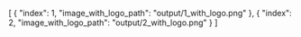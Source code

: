 [
  {
    "index": 1,
    "image_with_logo_path": "output/1_with_logo.png"
  },
  {
    "index": 2,
    "image_with_logo_path": "output/2_with_logo.png"
  }
]